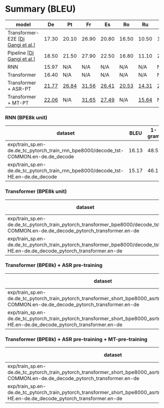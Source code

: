 # Summary (BLEU)
|model               |De   |Pt   |Fr   |Es   |Ro   |Ru   |Nl   |It   |
|--------------------|-----|-----|-----|-----|-----|-----|-----|-----|
|Transformer-E2E [[Di Gangi et al.]](https://www.isca-speech.org/archive/Interspeech_2019/pdfs/3045.pdf)|17.30|20.10|26.90|20.80|16.50|10.50|18.80|16.80|
|Pipeline [[Di Gangi et al.]](https://www.isca-speech.org/archive/Interspeech_2019/pdfs/3045.pdf)|18.50|21.50|27.90|22.50|16.80|11.10|22.20|18.90|
|RNN                 |15.97|N/A  |N/A  |N/A  |N/A  |N/A  |N/A  |N/A  |
|Transformer         |16.40|N/A  |N/A  |N/A  |N/A  |N/A  |N/A  |N/A  |
|Transformer + ASR-PT|[21.77](https://drive.google.com/open?id=18zlGTLcwgr0PF1b6eZIANwJSMyOqqEjd)|[26.84](https://drive.google.com/open?id=1-vdZDN0YimYcrx3yearGgp5ismcVcIYr)|[31.56](https://drive.google.com/open?id=1GvUdGbBP2w7vPxIAD1i1r22oa_qABJev)|[26.41](https://drive.google.com/open?id=1ecd7FwWzc0p2HBHIvBUn7ImlL3bdjfMt)|[20.53](https://drive.google.com/open?id=1PZ-oqbrgBttUp8SyZy38zS_B07UW8GTG)|[14.31](https://drive.google.com/open?id=1IFG8TT_Shx3eJld3d7pNI5GrIHhTaIly)|[25.22](https://drive.google.com/open?id=19RbO7xkXBgGFXFXskqjpMrTr467ltuh2)|[21.46](https://drive.google.com/open?id=19Rf6DgibGJ8WTpVZcslmLPxTLl56FB-s)|
|Transformer + MT-PT |[22.06](https://drive.google.com/open?id=1jWmlGq5pzaKJsZ7SQmDXGIL3UEcSqWwp)|N/A  |[31.65](https://drive.google.com/open?id=1wFIAqxoBUioTKTLRLv29KzvphkUm3qdo)|[27.49](https://drive.google.com/open?id=1wFIAqxoBUioTKTLRLv29KzvphkUm3qdo)|N/A  |[15.64](https://drive.google.com/open?id=1wJ537O6iQPdrcLypx7Aa5c-a8Yz7uUH9)|N/A  |N/A  |


### RNN (BPE8k unit)
|dataset|BLEU|1-gram|2-gram|3-gram|4-gram|BP|ratio|hyp_len|ref_len|
|---|---|---|---|---|---|---|---|---|---|
|exp/train_sp.en-de.de_tc_pytorch_train_rnn_bpe8000/decode_tst-COMMON.en-de.de_decode|16.13|48.5|21.1|11.0|6.0|1.000|1.001|51532|51459|
|exp/train_sp.en-de.de_tc_pytorch_train_rnn_bpe8000/decode_tst-HE.en-de.de_decode|15.17|46.1|19.6|10.2|5.7|1.000|1.029|12682|12327|


### Transformer (BPE8k unit)
|dataset|BLEU|1-gram|2-gram|3-gram|4-gram|BP|ratio|hyp_len|ref_len|
|---|---|---|---|---|---|---|---|---|---|
|exp/train_sp.en-de.de_tc_pytorch_train_pytorch_transformer_bpe8000/decode_tst-COMMON.en-de.de_decode_pytorch_transformer.en-de|16.98|49.8|22.2|12.0|6.8|0.980|0.980|50439|51459|
|exp/train_sp.en-de.de_tc_pytorch_train_pytorch_transformer_bpe8000/decode_tst-HE.en-de.de_decode_pytorch_transformer.en-de|16.15|47.4|20.8|11.2|6.3|0.998|0.998|12301|12327|


### Transformer (BPE8k) + ASR pre-training
|dataset|BLEU|1-gram|2-gram|3-gram|4-gram|BP|ratio|hyp_len|ref_len|
|---|---|---|---|---|---|---|---|---|---|
|exp/train_sp.en-de.de_tc_pytorch_train_pytorch_transformer_short_bpe8000_asrtrans/decode_tst-COMMON.en-de.de_decode_pytorch_transformer.en-de|21.77|54.7|27.3|15.8|9.7|0.996|0.996|51260|51459|
|exp/train_sp.en-de.de_tc_pytorch_train_pytorch_transformer_short_bpe8000_asrtrans/decode_tst-HE.en-de.de_decode_pytorch_transformer.en-de|19.91|52.0|25.1|14.3|8.5|1.000|1.011|12457|12327|


### Transformer (BPE8k) + ASR pre-training + MT-pre-training
|dataset|BLEU|1-gram|2-gram|3-gram|4-gram|BP|ratio|hyp_len|ref_len|
|---|---|---|---|---|---|---|---|---|---|
|exp/train_sp.en-de.de_tc_pytorch_train_pytorch_transformer_short_bpe8000_asrtrans_mttrans/decode_tst-COMMON.en-de.de_decode_pytorch_transformer.en-de|22.06|55.2|27.7|16.2|10.0|0.990|0.991|50972|51459|
|exp/train_sp.en-de.de_tc_pytorch_train_pytorch_transformer_short_bpe8000_asrtrans_mttrans/decode_tst-HE.en-de.de_decode_pytorch_transformer.en-de|20.94|52.8|25.9|15.2|9.3|1.000|1.007|12411|12327|
